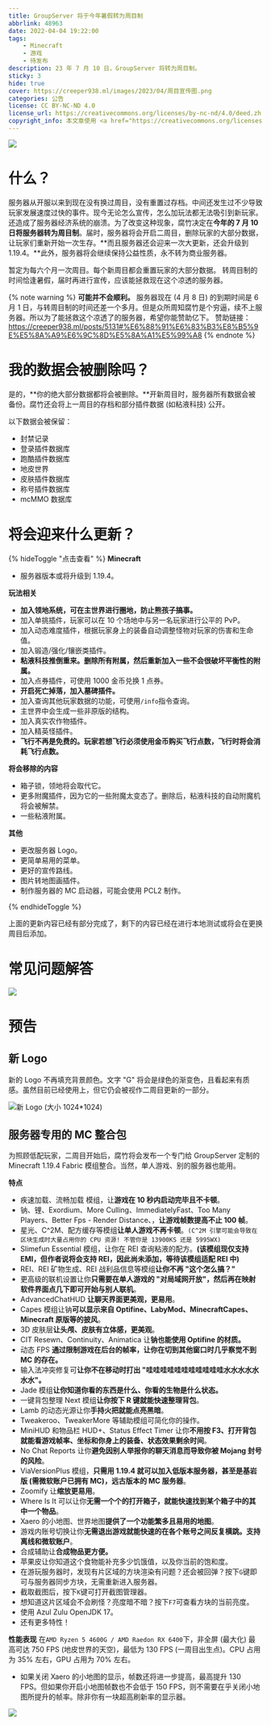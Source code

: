 ```yaml
---
title: GroupServer 将于今年暑假转为周目制
abbrlink: 48963
date: 2022-04-04 19:22:00
tags: 
    - Minecraft
    - 游戏
    - 待发布
description: 23 年 7 月 10 日，GroupServer 将转为周目制。
sticky: 3
hide: true
cover: https://creeper938.ml/images/2023/04/周目宣传图.png
categories: 公告
license: CC BY-NC-ND 4.0
license_url: https://creativecommons.org/licenses/by-nc-nd/4.0/deed.zh
copyright_info: 本文章使用 <a href="https://creativecommons.org/licenses/by-nc-nd/4.0/deed.zh" title="CC BY-NC-ND">署名-非商业性使用-禁止演绎 4.0 国际</a> 许可协议，你可以向其他人共享此文章，但是必须署名是由 Creeper938 编写的。你不可将此文章用于商业用途，如果你再混合、转换、或者基于该文章创作，你不可以分发修改后的文章。
---
```


![](https://creeper938.ml/images/2023/04/周目宣传图.png)

# 什么？
服务器从开服以来到现在没有换过周目，没有重置过存档。中间还发生过不少导致玩家发展速度过快的事件。现今无论怎么宣传，怎么加玩法都无法吸引到新玩家。还造成了服务器经济系统的崩溃。为了改变这种现象，腐竹决定在**今年的 7 月 10 日将服务器转为周目制**。届时，服务器将会开启二周目，删除玩家的大部分数据，让玩家们重新开始一次生存。**而且服务器还会迎来一次大更新，还会升级到 1.19.4。**此外，服务器将会继续保持公益性质，永不转为商业服务器。

暂定为每六个月一次周目。每个新周目都会重置玩家的大部分数据。
转周目制的时间恰逢暑假，届时再进行宣传，应该能拯救现在这个凉透的服务器。

{% note warning %}
**可能并不会顺利。**
服务器现在 (4 月 8 日) 的到期时间是 6 月 1 日，与转周目制的时间还差一个多月。但是众所周知腐竹是个穷逼，续不上服务器。所以为了能拯救这个凉透了的服务器，希望你能赞助亿下。
赞助链接：https://creeper938.ml/posts/5131#%E6%88%91%E6%83%B3%E8%B5%9E%E5%8A%A9%E6%9C%8D%E5%8A%A1%E5%99%A8
{% endnote %}

# 我的数据会被删除吗？
是的，**你的绝大部分数据都将会被删除。**开新周目时，服务器所有数据会被备份。腐竹还会将上一周目的存档和部分插件数据 (如粘液科技) 公开。

以下数据会被保留：
* 封禁记录
* 登录插件数据库
* 跑酷插件数据库
* 地皮世界
* 皮肤插件数据库
* 称号插件数据库
* mcMMO 数据库

# 将会迎来什么更新？
{% hideToggle "点击查看" %}
**Minecraft**
* 服务器版本或将升级到 1.19.4。

**玩法相关**
* **加入领地系统，可在主世界进行圈地，防止熊孩子搞事。**
* 加入单挑插件，玩家可以在 10 个场地中与另一名玩家进行公平的 PvP。
* 加入动态难度插件，根据玩家身上的装备自动调整怪物对玩家的伤害和生命值。
* 加入锻造/强化/镶嵌类插件。
* **粘液科技推倒重来。删除所有附属，然后重新加入一些不会很破坏平衡性的附属。**
* 加入点券插件，可使用 1000 金币兑换 1 点券。
* **开启死亡掉落，加入墓碑插件。**
* 加入查询其他玩家数据的功能，可使用`/info`指令查询。
* 主世界中会生成一些非原版的结构。
* 加入真实农作物插件。
* 加入精英怪插件。
* **飞行不再是免费的。玩家若想飞行必须使用金币购买飞行点数，飞行时将会消耗飞行点数。**

**将会移除的内容**
* 箱子锁，领地将会取代它。
* 更多附魔插件，因为它的一些附魔太变态了。删除后，粘液科技的自动附魔机将会被解禁。
* 一些粘液附属。

**其他**
* 更改服务器 Logo。
* 更简单易用的菜单。
* 更好的宣传路线。
* 图片转地图画插件。
* 制作服务器的 MC 启动器，可能会使用 PCL2 制作。

{% endhideToggle %}

上面的更新内容已经有部分完成了，剩下的内容已经在进行本地测试或将会在更换周目后添加。

# 常见问题解答
![](/images/2023/04/faq.png)

# 预告
## 新 Logo
新的 Logo 不再填充背景颜色。文字 "G" 将会是绿色的渐变色，且看起来有质感。虽然目前已经使用上，但它仍会被视作二周目更新的一部分。

![新 Logo (大小 1024*1024)](/images/2023/04/gs-logo-230407.png)

## 服务器专用的 MC 整合包
为照顾低配玩家，二周目开始后，腐竹将会发布一个专门给 GroupServer 定制的 Minecraft 1.19.4 Fabric 模组整合。当然，单人游戏、别的服务器也能用。

**特点**
* 疾速加载、流畅加载 模组，让**游戏在 10 秒内启动完毕且不卡顿**。
* 钠、锂、Exordium、More Culling、ImmediatelyFast、Too Many Players、Better Fps - Render Distance、，**让游戏帧数提高不止 100 帧**。
* 星光、C^2M、配方缓存等模组**让单人游戏不再卡顿**。`(C^2M 引擎可能会导致在区块生成时大量占用你的 CPU 资源! 不管你是 13900KS 还是 5995WX)`
* Slimefun Essential 模组，让你在 REI 查询粘液的配方。**(该模组现仅支持EMI，但作者说将会支持 REI，因此尚未添加，等待该模组适配 REI 中)**
* REI、REI 矿物生成、REI 战利品信息等模组**让你不再 "这个怎么搞？"**
* 更高级的联机设置让你**只需要在单人游戏的 "对局域网开放"，然后再在映射软件界面点几下即可开始与别人联机**。
* AdvancedChatHUD **让聊天界面更美观，更易用**。
* Capes 模组让钠**可以显示来自 Optifine、LabyMod、MinecraftCapes、Minecraft 原版等的披风**。
* 3D 皮肤层**让头颅、皮肤有立体感，更美观**。
* CIT Resewn、Continuity、Animatica 让**钠也能使用 Optifine 的材质。**
* 动态 FPS **通过限制游戏在后台的帧率，让你在切到其他窗口时几乎察觉不到 MC 的存在。**
* 输入法冲突修复可**让你不在移动时打出 "哇哇哇哇哇哇哇哇哇哇哇水水水水水水水"。**
* Jade 模组**让你知道你看的东西是什么、你看的生物是什么状态。**
* 一键背包整理 Next 模组**让你按下 R 键就能快速整理背包**。
* Lamb 的动态光源让你**手持火把就能点亮黑暗**。
* Tweakeroo、TweakerMore 等辅助模组可简化你的操作。
* MiniHUD 和物品栏 HUD+、Status Effect Timer 让你**不用按 F3、打开背包就能看游戏帧率、坐标和你身上的装备、状态效果剩余时间**。
* No Chat Reports 让你**避免因别人举报你的聊天消息而导致你被 Mojang 封号的风险**。
* ViaVersionPlus 模组，**只需用 1.19.4 就可以加入低版本服务器，甚至是基岩版 (需微软账户已拥有 MC)，远古版本的 MC 服务器**。
* Zoomify 让**缩放更易用**。
* Where Is It 可以让你**无需一个个的打开箱子，就能快速找到某个箱子中的其中一个物品**。
* Xaero 的小地图、世界地图**提供了一个功能繁多且易用的地图**。
* 游戏内账号切换让你**无需退出游戏就能快速的在各个账号之间反复横跳。支持离线和微软账户**。
* 合成辅助让**合成物品更方便。**
* 苹果皮让你知道这个食物能补充多少饥饿值，以及你当前的饱和度。
* 在游玩服务器时，发现有片区域的方块渲染有问题？还会被回弹？按下`G`键即可与服务器同步方块，无需重新进入服务器。
* 截取截图后，按下`K`键可打开截图管理器。
* 想知道这片区域会不会刷怪？亮度暗不暗？按下`F7`可查看方块的当前亮度。
* 使用 Azul Zulu OpenJDK 17。
* 还有更多特性！

**性能表现**
在`AMD Ryzen 5 4600G / AMD Raedon RX 6400`下，非全屏 (最大化) 最高可达 750 FPS (地皮世界的天空)，最低为 130 FPS (一周目出生点)。CPU 占用为 35% 左右，GPU 占用为 70% 左右。

* 如果关闭 Xaero 的小地图的显示，帧数还将进一步提高，最高提升 130 FPS。但如果你开启小地图帧数也不会低于 150 FPS，则不需要在乎关闭小地图所提升的帧率。除非你有一块超高刷新率的显示器。

![](/images/2023/04/整合包.png)
